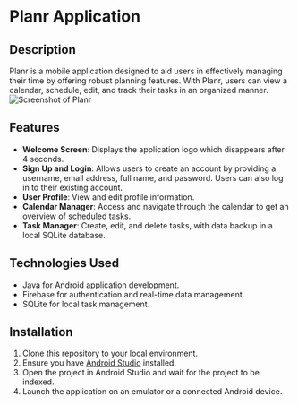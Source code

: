 # Planr Application

## Description
Planr is a mobile application designed to aid users in effectively managing their time by offering robust planning features. With Planr, users can view a calendar, schedule, edit, and track their tasks in an organized manner.
![Screenshot of Planr](images/screenshot.png)

## Features
- **Welcome Screen**: Displays the application logo which disappears after 4 seconds.
- **Sign Up and Login**: Allows users to create an account by providing a username, email address, full name, and password. Users can also log in to their existing account.
- **User Profile**: View and edit profile information.
- **Calendar Manager**: Access and navigate through the calendar to get an overview of scheduled tasks.
- **Task Manager**: Create, edit, and delete tasks, with data backup in a local SQLite database.

## Technologies Used
- Java for Android application development.
- Firebase for authentication and real-time data management.
- SQLite for local task management.

## Installation
1. Clone this repository to your local environment.
2. Ensure you have [Android Studio](https://developer.android.com/studio) installed.
3. Open the project in Android Studio and wait for the project to be indexed.
4. Launch the application on an emulator or a connected Android device.

